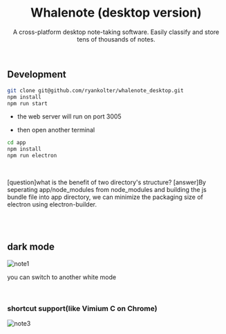 
<div align="center">
  <h1>Whalenote (desktop version)</h1>
  <p>A cross-platform desktop note-taking software. Easily classify and store tens of thousands of notes.</p>
</div>

<br>

## Development

```bash
git clone git@github.com/ryankolter/whalenote_desktop.git
npm install
npm run start
```
- the web server will run on port 3005

- then open another terminal

```bash
cd app
npm install
npm run electron
```

<br>

[question]what is the benefit of two directory's structure?
[answer]By seperating app/node_modules from node_modules and building the js bundle file into app directory, we can minimize the packaging size of electron using electron-builder.

<br>
<br>

## dark mode

![note1](https://user-images.githubusercontent.com/44566054/205018801-4bd2c085-c3bd-407e-8684-b8f8685ad7a3.PNG)

you can switch to another white mode

<br>

### shortcut support(like Vimium C on Chrome)

![note3](https://user-images.githubusercontent.com/44566054/205018821-f6ebf053-efc4-46b3-a297-cd1ca4134c12.PNG)

